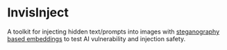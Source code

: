 # InvisInject
A toolkit for injecting hidden text/prompts into images with [steganography based embeddings](https://github.com/AnthenaMatrix/Image-Prompt-Injection) to test AI vulnerability and injection safety.


